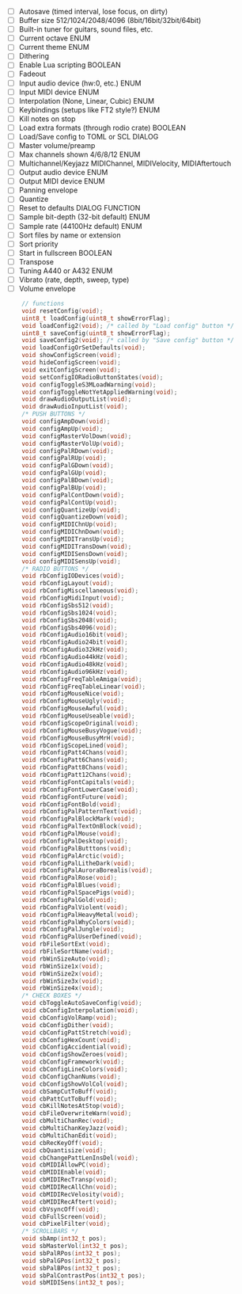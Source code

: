 - [ ] Autosave (timed interval, lose focus, on dirty)
- [ ] Buffer size 512/1024/2048/4096 (8bit/16bit/32bit/64bit)
- [ ] Built-in tuner for guitars, sound files, etc.
- [ ] Current octave ENUM
- [ ] Current theme ENUM
- [ ] Dithering
- [ ] Enable Lua scripting BOOLEAN
- [ ] Fadeout
- [ ] Input audio device (hw:0, etc.) ENUM
- [ ] Input MIDI device ENUM
- [ ] Interpolation (None, Linear, Cubic) ENUM
- [ ] Keybindings (setups like FT2 style?) ENUM
- [ ] Kill notes on stop
- [ ] Load extra formats (through rodio crate) BOOLEAN
- [ ] Load/Save config to TOML or SCL DIALOG
- [ ] Master volume/preamp
- [ ] Max channels shown 4/6/8/12 ENUM
- [ ] Multichannel/Keyjazz MIDIChannel, MIDIVelocity, MIDIAftertouch
- [ ] Output audio device ENUM
- [ ] Output MIDI device ENUM
- [ ] Panning envelope
- [ ] Quantize
- [ ] Reset to defaults DIALOG FUNCTION
- [ ] Sample bit-depth (32-bit default) ENUM
- [ ] Sample rate (44100Hz default) ENUM
- [ ] Sort files by name or extension
- [ ] Sort priority
- [ ] Start in fullscreen BOOLEAN
- [ ] Transpose
- [ ] Tuning A440 or A432 ENUM
- [ ] Vibrato (rate, depth, sweep, type)
- [ ] Volume envelope

```c
    // functions
    void resetConfig(void);
    uint8_t loadConfig(uint8_t showErrorFlag);
    void loadConfig2(void); /* called by "Load config" button */
    uint8_t saveConfig(uint8_t showErrorFlag);
    void saveConfig2(void); /* called by "Save config" button */
    void loadConfigOrSetDefaults(void);
    void showConfigScreen(void);
    void hideConfigScreen(void);
    void exitConfigScreen(void);
    void setConfigIORadioButtonStates(void);
    void configToggleS3MLoadWarning(void);
    void configToggleNotYetAppliedWarning(void);
    void drawAudioOutputList(void);
    void drawAudioInputList(void);
    /* PUSH BUTTONS */
    void configAmpDown(void);
    void configAmpUp(void);
    void configMasterVolDown(void);
    void configMasterVolUp(void);
    void configPalRDown(void);
    void configPalRUp(void);
    void configPalGDown(void);
    void configPalGUp(void);
    void configPalBDown(void);
    void configPalBUp(void);
    void configPalContDown(void);
    void configPalContUp(void);
    void configQuantizeUp(void);
    void configQuantizeDown(void);
    void configMIDIChnUp(void);
    void configMIDIChnDown(void);
    void configMIDITransUp(void);
    void configMIDITransDown(void);
    void configMIDISensDown(void);
    void configMIDISensUp(void);
    /* RADIO BUTTONS */
    void rbConfigIODevices(void);
    void rbConfigLayout(void);
    void rbConfigMiscellaneous(void);
    void rbConfigMidiInput(void);
    void rbConfigSbs512(void);
    void rbConfigSbs1024(void);
    void rbConfigSbs2048(void);
    void rbConfigSbs4096(void);
    void rbConfigAudio16bit(void);
    void rbConfigAudio24bit(void);
    void rbConfigAudio32kHz(void);
    void rbConfigAudio44kHz(void);
    void rbConfigAudio48kHz(void);
    void rbConfigAudio96kHz(void);
    void rbConfigFreqTableAmiga(void);
    void rbConfigFreqTableLinear(void);
    void rbConfigMouseNice(void);
    void rbConfigMouseUgly(void);
    void rbConfigMouseAwful(void);
    void rbConfigMouseUseable(void);
    void rbConfigScopeOriginal(void);
    void rbConfigMouseBusyVogue(void);
    void rbConfigMouseBusyMrH(void);
    void rbConfigScopeLined(void);
    void rbConfigPatt4Chans(void);
    void rbConfigPatt6Chans(void);
    void rbConfigPatt8Chans(void);
    void rbConfigPatt12Chans(void);
    void rbConfigFontCapitals(void);
    void rbConfigFontLowerCase(void);
    void rbConfigFontFuture(void);
    void rbConfigFontBold(void);
    void rbConfigPalPatternText(void);
    void rbConfigPalBlockMark(void);
    void rbConfigPalTextOnBlock(void);
    void rbConfigPalMouse(void);
    void rbConfigPalDesktop(void);
    void rbConfigPalButttons(void);
    void rbConfigPalArctic(void);
    void rbConfigPalLitheDark(void);
    void rbConfigPalAuroraBorealis(void);
    void rbConfigPalRose(void);
    void rbConfigPalBlues(void);
    void rbConfigPalSpacePigs(void);
    void rbConfigPalGold(void);
    void rbConfigPalViolent(void);
    void rbConfigPalHeavyMetal(void);
    void rbConfigPalWhyColors(void);
    void rbConfigPalJungle(void);
    void rbConfigPalUserDefined(void);
    void rbFileSortExt(void);
    void rbFileSortName(void);
    void rbWinSizeAuto(void);
    void rbWinSize1x(void);
    void rbWinSize2x(void);
    void rbWinSize3x(void);
    void rbWinSize4x(void);
    /* CHECK BOXES */
    void cbToggleAutoSaveConfig(void);
    void cbConfigInterpolation(void);
    void cbConfigVolRamp(void);
    void cbConfigDither(void);
    void cbConfigPattStretch(void);
    void cbConfigHexCount(void);
    void cbConfigAccidential(void);
    void cbConfigShowZeroes(void);
    void cbConfigFramework(void);
    void cbConfigLineColors(void);
    void cbConfigChanNums(void);
    void cbConfigShowVolCol(void);
    void cbSampCutToBuff(void);
    void cbPattCutToBuff(void);
    void cbKillNotesAtStop(void);
    void cbFileOverwriteWarn(void);
    void cbMultiChanRec(void);
    void cbMultiChanKeyJazz(void);
    void cbMultiChanEdit(void);
    void cbRecKeyOff(void);
    void cbQuantisize(void);
    void cbChangePattLenInsDel(void);
    void cbMIDIAllowPC(void);
    void cbMIDIEnable(void);
    void cbMIDIRecTransp(void);
    void cbMIDIRecAllChn(void);
    void cbMIDIRecVelosity(void);
    void cbMIDIRecAftert(void);
    void cbVsyncOff(void);
    void cbFullScreen(void);
    void cbPixelFilter(void);
    /* SCROLLBARS */
    void sbAmp(int32_t pos);
    void sbMasterVol(int32_t pos);
    void sbPalRPos(int32_t pos);
    void sbPalGPos(int32_t pos);
    void sbPalBPos(int32_t pos);
    void sbPalContrastPos(int32_t pos);
    void sbMIDISens(int32_t pos);
```